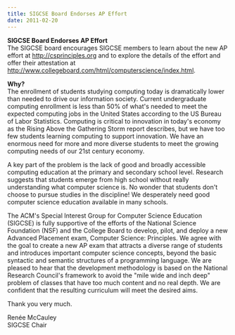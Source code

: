 ```yaml
---
title: SIGCSE Board Endorses AP Effort
date: 2011-02-20
---
```


**SIGCSE Board Endorses AP Effort**\
The SIGCSE board encourages SIGCSE members to learn about the new AP
effort at <http://csprinciples.org> and to explore the details of the
effort and offer their attestation at
<http://www.collegeboard.com/html/computerscience/index.html>.

**Why?**\
The enrollment of students studying computing today is dramatically
lower than needed to drive our information society. Current
undergraduate computing enrollment is less than 50% of what's needed to
meet the expected computing jobs in the United States according to the
US Bureau of Labor Statistics. Computing is critical to innovation in
today's economy as the Rising Above the Gathering Storm report
describes, but we have too few students learning computing to support
innovation. We have an enormous need for more and more diverse students
to meet the growing computing needs of our 21st century economy.

A key part of the problem is the lack of good and broadly accessible
computing education at the primary and secondary school level. Research
suggests that students emerge from high school without really
understanding what computer science is. No wonder that students don't
choose to pursue studies in the discipline! We desperately need good
computer science education available in many schools.

The ACM's Special Interest Group for Computer Science Education (SIGCSE)
is fully supportive of the efforts of the National Science Foundation
(NSF) and the College Board to develop, pilot, and deploy a new Advanced
Placement exam, Computer Science: Principles. We agree with the goal to
create a new AP exam that attracts a diverse range of students and
introduces important computer science concepts, beyond the basic
syntactic and semantic structures of a programming language. We are
pleased to hear that the development methodology is based on the
National Research Council's framework to avoid the "mile wide and inch
deep" problem of classes that have too much content and no real depth.
We are confident that the resulting curriculum will meet the desired
aims.

Thank you very much.

Renée McCauley\
SIGCSE Chair
